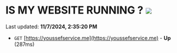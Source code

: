 # IS MY WEBSITE RUNNING ? [![](https://img.shields.io/static/v1?label=Sponsor&message=%E2%9D%A4&logo=GitHub&color=%23fe8e86)](https://github.com/sponsors/Youssef-Lehmam)

Last updated: **11/7/2024, 2:35:20 PM**

- `GET` [https://youssefservice.me](https://youssefservice.me) - **Up** (287ms)
